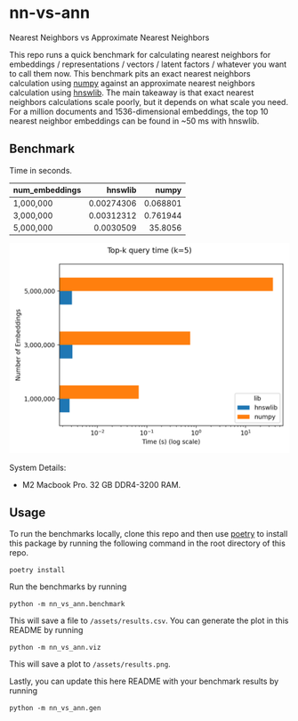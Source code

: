 # nn-vs-ann

Nearest Neighbors vs Approximate Nearest Neighbors

This repo runs a quick benchmark for calculating nearest neighbors for embeddings / representations / vectors / latent factors / whatever you want to call them now. This benchmark pits an exact nearest neighbors calculation using [numpy](https://numpy.org/) against an approximate nearest neighbors calculation using [hnswlib](https://github.com/nmslib/hnswlib). The main takeaway is that exact nearest neighbors calculations scale poorly, but it depends on what scale you need. For a million documents and 1536-dimensional embeddings, the top 10 nearest neighbor embeddings can be found in ~50 ms with hnswlib.

## Benchmark

Time in seconds.

| num_embeddings |    hnswlib |    numpy |
| :------------- | ---------: | -------: |
| 1,000,000      | 0.00274306 | 0.068801 |
| 3,000,000      | 0.00312312 | 0.761944 |
| 5,000,000      |  0.0030509 |  35.8056 |

![assets/results.png](assets/results.png)

System Details:

- M2 Macbook Pro. 32 GB DDR4-3200 RAM.

## Usage

To run the benchmarks locally, clone this repo and then use [poetry](https://python-poetry.org/docs/) to install this package by running the following command in the root directory of this repo.

```commandline
poetry install
```

Run the benchmarks by running

```commandline
python -m nn_vs_ann.benchmark
```

This will save a file to `/assets/results.csv`. You can generate the plot in this README by running

```commandline
python -m nn_vs_ann.viz
```

This will save a plot to `/assets/results.png`.

Lastly, you can update this here README with your benchmark results by running

```commandline
python -m nn_vs_ann.gen
```
